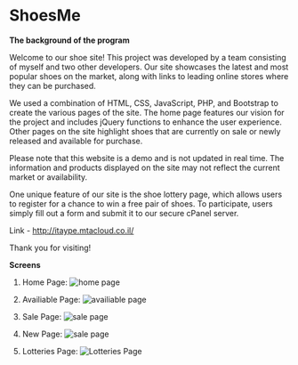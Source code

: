 # ShoesMe

**The background of the program**

Welcome to our shoe site! This project was developed by a team consisting of myself and two other developers. Our site showcases the latest and most popular shoes on the market, along with links to leading online stores where they can be purchased.

We used a combination of HTML, CSS, JavaScript, PHP, and Bootstrap to create the various pages of the site. The home page features our vision for the project and includes jQuery functions to enhance the user experience. Other pages on the site highlight shoes that are currently on sale or newly released and available for purchase.

Please note that this website is a demo and is not updated in real time. The information and products displayed on the site may not reflect the current market or availability.

One unique feature of our site is the shoe lottery page, which allows users to register for a chance to win a free pair of shoes. To participate, users simply fill out a form and submit it to our secure cPanel server.

Link - http://itaype.mtacloud.co.il/

Thank you for visiting!

**Screens**

1) Home Page:
![home page](Screen-shots-shoesMe/home-page.png)

2) Availiable Page:
![availiable page](Screen-shots-shoesMe/availiable-page.png)

3) Sale Page:
![sale page](Screen-shots-shoesMe/drop-page.png)

4) New Page:
![sale page](Screen-shots-shoesMe/drop2-page.png)

5) Lotteries Page:
![Lotteries Page](Screen-shots-shoesMe/lotteries-page.png)
